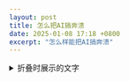 ```yaml
---
layout: post
title: 怎么把AI搞奔溃
date: 2025-01-08 17:18 +0800
excerpt: "怎么样能把AI搞奔溃"
---
```

<details>
  <summary>折叠时展示的文字</summary>
  展开内容。可以嵌套 markdown 语法。
</details>
